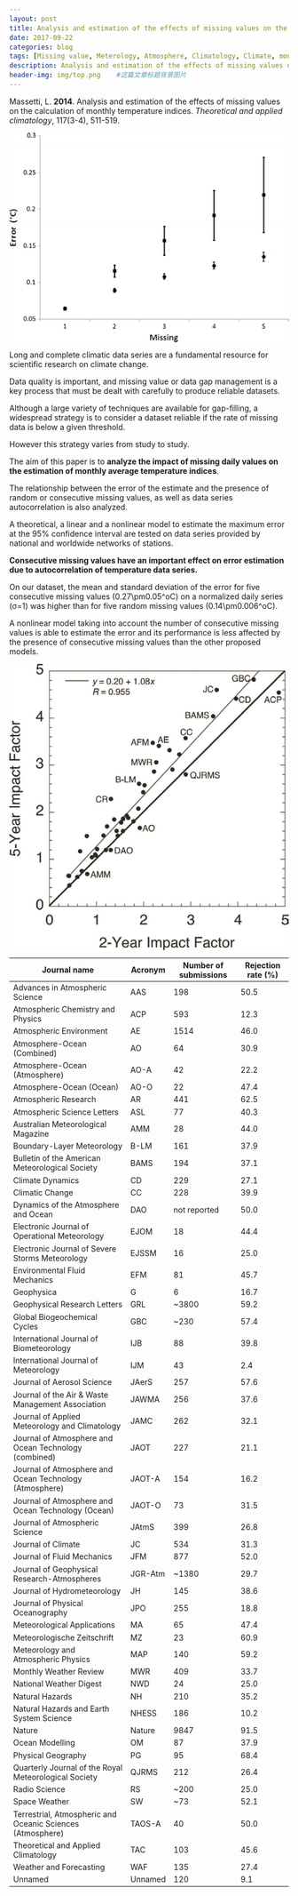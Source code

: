 ```yaml
---
layout: post
title: Analysis and estimation of the effects of missing values on the calculation of monthly temperature indices
date: 2017-09-22
categories: blog
tags: [Missing value, Meterology, Atmosphere, Climatology, Climate, monthly, temperature]
description: Analysis and estimation of the effects of missing values on the calculation of monthly temperature indices
header-img: img/top.png    #这篇文章标题背景图片
---
```


Massetti, L. **2014**. Analysis and estimation of the effects of missing values on the calculation of monthly temperature indices. *Theoretical and applied climatology*, 117(3-4), 511-519.

<center>
    <p><img src="/img/704_2013_1024_Fig2_HTML.gif" align="center"></p>
</center>

Long and complete climatic data series are a fundamental resource for scientific research on climate change. <br>

Data quality is important, and missing value or data gap management is a key process that must be dealt with carefully to produce reliable datasets. <br>

Although a large variety of techniques are available for gap-filling, a widespread strategy is to consider a dataset reliable if the rate of missing data is below a given threshold. <br>

However this strategy varies from study to study. <br>

The aim of this paper is to **analyze the impact of missing daily values on the estimation of monthly average temperature indices**. <br>

The relationship between the error of the estimate and the presence of random or consecutive missing values, as well as data series autocorrelation is also analyzed. <br>

A theoretical, a linear and a nonlinear model to estimate the maximum error at the 95% confidence interval are tested on data series provided by national and worldwide networks of stations. <br>

**Consecutive missing values have an important effect on error estimation due to autocorrelation of temperature data series.** <br>

On our dataset, the mean and standard deviation of the error for five consecutive missing values (0.27\pm0.05^oC) on a normalized daily series (σ=1) was higher than for five random missing values (0.14\pm0.006^oC). <br>

A nonlinear model taking into account the number of consecutive missing values is able to estimate the error and its performance is less affected by the presence of consecutive missing values than the other proposed models. <br>


<center>
    <p><img src="/img/2009bams2908.bmp" align="center"></p>
</center>

| Journal name                                               | Acronym | Number of submissions | Rejection rate (%) |
|------------------------------------------------------------|---------|-----------------------|--------------------|
| Advances in Atmospheric Science                            | AAS     | 198                   | 50.5               |
| Atmospheric Chemistry and Physics                          | ACP     | 593                   | 12.3               |
| Atmospheric Environment                                    | AE      | 1514                  | 46.0               |
| Atmosphere-Ocean (Combined)                                | AO      | 64                    | 30.9               |
| Atmosphere-Ocean (Atmosphere)                              | AO-A    | 42                    | 22.2               |
| Atmosphere-Ocean (Ocean)                                   | AO-O    | 22                    | 47.4               |
| Atmospheric  Research                                      | AR      | 441                   | 62.5               |
| Atmospheric Science Letters                                | ASL     | 77                    | 40.3               |
| Australian Meteorological Magazine                         | AMM     | 28                    | 44.0               |
| Boundary-Layer Meteorology                                 | B-LM    | 161                   | 37.9               |
| Bulletin of the American Meteorological Society            | BAMS    | 194                   | 37.1               |
| Climate  Dynamics                                          | CD      | 229                   | 27.1               |
| Climatic  Change                                           | CC      | 228                   | 39.9               |
| Dynamics of the Atmosphere and Ocean                       | DAO     | not reported          | 50.0               |
| Electronic Journal of Operational Meteorology              | EJOM    | 18                    | 44.4               |
| Electronic Journal of Severe Storms Meteorology            | EJSSM   | 16                    | 25.0               |
| Environmental Fluid Mechanics                              | EFM     | 81                    | 45.7               |
| Geophysica                                                 | G       | 6                     | 16.7               |
| Geophysical Research Letters                               | GRL     | ~3800                 | 59.2               |
| Global Biogeochemical Cycles                               | GBC     | ~230                  | 57.4               |
| International Journal of Biometeorology                    | IJB     | 88                    | 39.8               |
| International Journal of Meteorology                       | IJM     | 43                    | 2.4                |
| Journal of Aerosol Science                                 | JAerS   | 257                   | 57.6               |
| Journal of the Air & Waste Management Association          | JAWMA   | 256                   | 37.6               |
| Journal of Applied Meteorology and Climatology             | JAMC    | 262                   | 32.1               |
| Journal of Atmosphere and Ocean Technology (combined)      | JAOT    | 227                   | 21.1               |
| Journal of Atmosphere and Ocean Technology (Atmosphere)    | JAOT-A  | 154                   | 16.2               |
| Journal of Atmosphere and Ocean Technology (Ocean)         | JAOT-O  | 73                    | 31.5               |
| Journal of Atmospheric Science                             | JAtmS   | 399                   | 26.8               |
| Journal of Climate                                         | JC      | 534                   | 31.3               |
| Journal of Fluid Mechanics                                 | JFM     | 877                   | 52.0               |
| Journal of Geophysical Research-Atmospheres                | JGR-Atm | ~1380                 | 29.7               |
| Journal of Hydrometeorology                                | JH      | 145                   | 38.6               |
| Journal of Physical Oceanography                           | JPO     | 255                   | 18.8               |
| Meteorological Applications                                | MA      | 65                    | 47.4               |
| Meteorologische Zeitschrift                                | MZ      | 23                    | 60.9               |
| Meteorology and Atmospheric Physics                        | MAP     | 140                   | 59.2               |
| Monthly Weather Review                                     | MWR     | 409                   | 33.7               |
| National Weather Digest                                    | NWD     | 24                    | 25.0               |
| Natural Hazards                                            | NH      | 210                   | 35.2               |
| Natural Hazards and Earth System Science                   | NHESS   | 186                   | 10.2               |
| Nature                                                     | Nature  | 9847                  | 91.5               |
| Ocean Modelling                                            | OM      | 87                    | 37.9               |
| Physical Geography                                         | PG      | 95                    | 68.4               |
| Quarterly Journal of the Royal Meteorological Society      | QJRMS   | 212                   | 26.4               |
| Radio Science                                              | RS      | ~200                  | 25.0               |
| Space Weather                                              | SW      | ~73                   | 52.1               |
| Terrestrial, Atmospheric and Oceanic Sciences (Atmosphere) | TAOS-A  | 40                    | 50.0               |
| Theoretical and Applied Climatology                        | TAC     | 103                   | 45.6               |
| Weather and Forecasting                                    | WAF     | 135                   | 27.4               |
| Unnamed                                                    | Unnamed | 120                   | 9.1                |